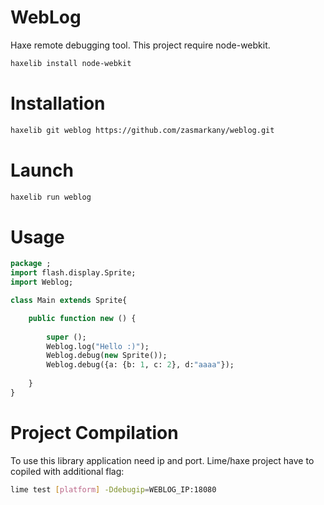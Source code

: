 WebLog
============

Haxe remote debugging tool.
This project require node-webkit.
```sh
haxelib install node-webkit
```




Installation
=========
```sh
haxelib git weblog https://github.com/zasmarkany/weblog.git
```



Launch
=========
```sh
haxelib run weblog
```


Usage
=========
```haxe
package ;
import flash.display.Sprite;
import Weblog;

class Main extends Sprite{

	public function new () {
		
		super ();
		Weblog.log("Hello :)");
		Weblog.debug(new Sprite());
		Weblog.debug({a: {b: 1, c: 2}, d:"aaaa"});
		
	}
}
```


Project Compilation
=========
To use this library application need ip and port. 
Lime/haxe project have to copiled with additional flag:
```sh
lime test [platform] -Ddebugip=WEBLOG_IP:18080
```